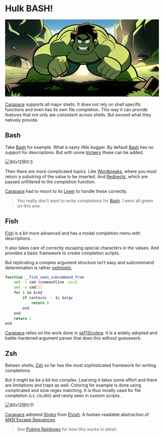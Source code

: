 # Hulk BASH!

![](./hulkBash/banner.png)

[Carapace] supports all major shells.
It does not rely on shell specific functions and even has its own file completion.
This way it can provide features that not only are consistent across shells.
But exceed what they natively provide.

## Bash

Take [Bash] for example. What a nasty little bugger.
By default [Bash] has no support for descriptions.
But with some [trickery](https://stackoverflow.com/a/10130007) these can be added.

![80x12@0:3](./hulkBash/bashDescriptions.cast)

Then there are more complicated topics.
Like [Wordbreaks], where you must return a substring of the value to be inserted.
And [Redirects], which are passed unfiltered to the completion function.

[Carapace] had to resort to its [Lexer] to handle these correctly.

> You really don't want to write completions for [Bash]. I went all green on this one.

## Fish

[Fish] is a bit more advanced and has a modal completion menu with descriptions.

It also takes care of correctly escaping special characters in the values.
And provides a basic framework to create completion scripts.

But replicating a complex argument structure isn't easy and subcommand determination is rather [optimistic](https://github.com/fish-shell/fish-shell/issues/7107#issuecomment-653951801).

```sh
function __fish_seen_subcommand_from
    set -l cmd (commandline -pxc)
    set -e cmd[1]
    for i in $cmd
        if contains -- $i $argv
            return 0
        end
    end
    return 1
end
```
[Carapace] relies on the work done in [spf13/cobra].
It is a widely adopted and battle-hardened argument parser that does this without guesswork.

## Zsh

Betwen shells, [Zsh] so far has the most sophisticated framework for writing completions.

But it might be be a bit too complex.
Learning it takes some effort and there are limitations and traps as well.
Coloring for example is done using complicated and slow regex matching.
It is thus mostly used for file completion (`LS_COLORS`) and rarely seen in custom scripts.


![80x12@0:11](./hulkBash/style.cast)

[Carapace] adopted [Styles] from [Elvish]. A human-readable abstraction of [ANSI Escape Sequences].

> See [Puking Rainbows] for how this works in detail.

[ANSI Escape Sequences]:https://gist.github.com/fnky/458719343aabd01cfb17a3a4f7296797
[Bash]:https://www.gnu.org/software/bash/
[Carapace]:https://carapace.sh
[Elvish]:https://elv.sh/
[Fish]:https://fishshell.com/
[Lexer]:https://github.com/carapace-sh/carapace-shlex
[Puking Rainbows]:https://dev.to/rsteube/puking-rainbows-1pje
[Redirects]:https://www.gnu.org/software/bash/manual/html_node/Redirections.html
[Wordbreaks]:https://www.gnu.org/software/bash/manual/html_node/Bash-Variables.html#index-COMP_005fWORDBREAKS
[spf13/cobra]:https://github.com/spf13/cobra
[Zsh]:https://www.zsh.org/

[Styles]:https://pkg.go.dev/github.com/rsteube/carapace/pkg/style#pkg-variables
